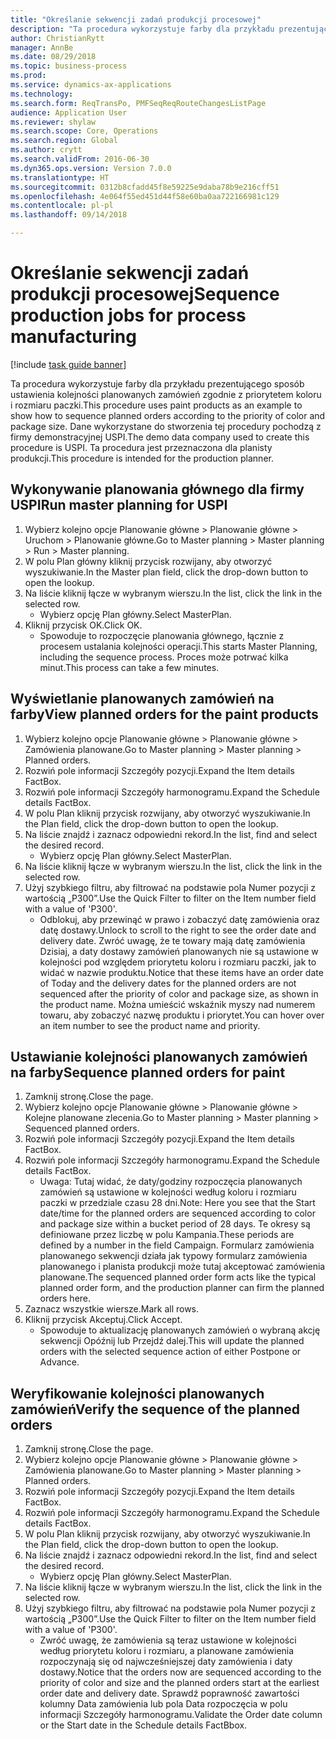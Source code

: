 ```yaml
--- 
title: "Określanie sekwencji zadań produkcji procesowej"
description: "Ta procedura wykorzystuje farby dla przykładu prezentującego sposób ustawienia kolejności planowanych zamówień zgodnie z priorytetem koloru i rozmiaru paczki."
author: ChristianRytt
manager: AnnBe
ms.date: 08/29/2018
ms.topic: business-process
ms.prod: 
ms.service: dynamics-ax-applications
ms.technology: 
ms.search.form: ReqTransPo, PMFSeqReqRouteChangesListPage
audience: Application User
ms.reviewer: shylaw
ms.search.scope: Core, Operations
ms.search.region: Global
ms.author: crytt
ms.search.validFrom: 2016-06-30
ms.dyn365.ops.version: Version 7.0.0
ms.translationtype: HT
ms.sourcegitcommit: 0312b8cfadd45f8e59225e9daba78b9e216cff51
ms.openlocfilehash: 4e064f55ed451d44f58e60ba0aa722166981c129
ms.contentlocale: pl-pl
ms.lasthandoff: 09/14/2018

---
```

# <a name="sequence-production-jobs-for-process-manufacturing"></a><span data-ttu-id="caf29-103">Określanie sekwencji zadań produkcji procesowej</span><span class="sxs-lookup"><span data-stu-id="caf29-103">Sequence production jobs for process manufacturing</span></span>

[!include [task guide banner](../../includes/task-guide-banner.md)]

<span data-ttu-id="caf29-104">Ta procedura wykorzystuje farby dla przykładu prezentującego sposób ustawienia kolejności planowanych zamówień zgodnie z priorytetem koloru i rozmiaru paczki.</span><span class="sxs-lookup"><span data-stu-id="caf29-104">This procedure uses paint products as an example to show how to sequence planned orders according to the priority of color and package size.</span></span> <span data-ttu-id="caf29-105">Dane wykorzystane do stworzenia tej procedury pochodzą z firmy demonstracyjnej USPI.</span><span class="sxs-lookup"><span data-stu-id="caf29-105">The demo data company used to create this procedure is USPI.</span></span> <span data-ttu-id="caf29-106">Ta procedura jest przeznaczona dla planisty produkcji.</span><span class="sxs-lookup"><span data-stu-id="caf29-106">This procedure is intended for the production planner.</span></span>


## <a name="run-master-planning-for-uspi"></a><span data-ttu-id="caf29-107">Wykonywanie planowania głównego dla firmy USPI</span><span class="sxs-lookup"><span data-stu-id="caf29-107">Run master planning for USPI</span></span>
1. <span data-ttu-id="caf29-108">Wybierz kolejno opcje Planowanie główne > Planowanie główne > Uruchom > Planowanie główne.</span><span class="sxs-lookup"><span data-stu-id="caf29-108">Go to Master planning > Master planning > Run > Master planning.</span></span>
2. <span data-ttu-id="caf29-109">W polu Plan główny kliknij przycisk rozwijany, aby otworzyć wyszukiwanie.</span><span class="sxs-lookup"><span data-stu-id="caf29-109">In the Master plan field, click the drop-down button to open the lookup.</span></span>
3. <span data-ttu-id="caf29-110">Na liście kliknij łącze w wybranym wierszu.</span><span class="sxs-lookup"><span data-stu-id="caf29-110">In the list, click the link in the selected row.</span></span>
    * <span data-ttu-id="caf29-111">Wybierz opcję Plan główny.</span><span class="sxs-lookup"><span data-stu-id="caf29-111">Select MasterPlan.</span></span>  
4. <span data-ttu-id="caf29-112">Kliknij przycisk OK.</span><span class="sxs-lookup"><span data-stu-id="caf29-112">Click OK.</span></span>
    * <span data-ttu-id="caf29-113">Spowoduje to rozpoczęcie planowania głównego, łącznie z procesem ustalania kolejności operacji.</span><span class="sxs-lookup"><span data-stu-id="caf29-113">This starts Master Planning, including the sequence process.</span></span> <span data-ttu-id="caf29-114">Proces może potrwać kilka minut.</span><span class="sxs-lookup"><span data-stu-id="caf29-114">This process can take a few minutes.</span></span>  

## <a name="view-planned-orders-for-the-paint-products"></a><span data-ttu-id="caf29-115">Wyświetlanie planowanych zamówień na farby</span><span class="sxs-lookup"><span data-stu-id="caf29-115">View planned orders for the paint products</span></span>
1. <span data-ttu-id="caf29-116">Wybierz kolejno opcje Planowanie główne > Planowanie główne > Zamówienia planowane.</span><span class="sxs-lookup"><span data-stu-id="caf29-116">Go to Master planning > Master planning > Planned orders.</span></span>
2. <span data-ttu-id="caf29-117">Rozwiń pole informacji Szczegóły pozycji.</span><span class="sxs-lookup"><span data-stu-id="caf29-117">Expand the Item details FactBox.</span></span>
3. <span data-ttu-id="caf29-118">Rozwiń pole informacji Szczegóły harmonogramu.</span><span class="sxs-lookup"><span data-stu-id="caf29-118">Expand the Schedule details FactBox.</span></span>
4. <span data-ttu-id="caf29-119">W polu Plan kliknij przycisk rozwijany, aby otworzyć wyszukiwanie.</span><span class="sxs-lookup"><span data-stu-id="caf29-119">In the Plan field, click the drop-down button to open the lookup.</span></span>
5. <span data-ttu-id="caf29-120">Na liście znajdź i zaznacz odpowiedni rekord.</span><span class="sxs-lookup"><span data-stu-id="caf29-120">In the list, find and select the desired record.</span></span>
    * <span data-ttu-id="caf29-121">Wybierz opcję Plan główny.</span><span class="sxs-lookup"><span data-stu-id="caf29-121">Select MasterPlan.</span></span>  
6. <span data-ttu-id="caf29-122">Na liście kliknij łącze w wybranym wierszu.</span><span class="sxs-lookup"><span data-stu-id="caf29-122">In the list, click the link in the selected row.</span></span>
7. <span data-ttu-id="caf29-123">Użyj szybkiego filtru, aby filtrować na podstawie pola Numer pozycji z wartością „P300”.</span><span class="sxs-lookup"><span data-stu-id="caf29-123">Use the Quick Filter to filter on the Item number field with a value of 'P300'.</span></span>
    * <span data-ttu-id="caf29-124">Odblokuj, aby przewinąć w prawo i zobaczyć datę zamówienia oraz datę dostawy.</span><span class="sxs-lookup"><span data-stu-id="caf29-124">Unlock to scroll to the right to see the order date and delivery date.</span></span> <span data-ttu-id="caf29-125">Zwróć uwagę, że te towary mają datę zamówienia Dzisiaj, a daty dostawy zamówień planowanych nie są ustawione w kolejności pod względem priorytetu koloru i rozmiaru paczki, jak to widać w nazwie produktu.</span><span class="sxs-lookup"><span data-stu-id="caf29-125">Notice that these items have an order date of Today and the delivery dates for the planned orders are not sequenced after the priority of color and package size, as shown in the product name.</span></span> <span data-ttu-id="caf29-126">Można umieścić wskaźnik myszy nad numerem towaru, aby zobaczyć nazwę produktu i priorytet.</span><span class="sxs-lookup"><span data-stu-id="caf29-126">You can hover over an item number to see the product name and priority.</span></span>  

## <a name="sequence-planned-orders-for-paint"></a><span data-ttu-id="caf29-127">Ustawianie kolejności planowanych zamówień na farby</span><span class="sxs-lookup"><span data-stu-id="caf29-127">Sequence planned orders for paint</span></span>
1. <span data-ttu-id="caf29-128">Zamknij stronę.</span><span class="sxs-lookup"><span data-stu-id="caf29-128">Close the page.</span></span>
2. <span data-ttu-id="caf29-129">Wybierz kolejno opcje Planowanie główne > Planowanie główne > Kolejne planowane zlecenia.</span><span class="sxs-lookup"><span data-stu-id="caf29-129">Go to Master planning > Master planning > Sequenced planned orders.</span></span>
3. <span data-ttu-id="caf29-130">Rozwiń pole informacji Szczegóły pozycji.</span><span class="sxs-lookup"><span data-stu-id="caf29-130">Expand the Item details FactBox.</span></span>
4. <span data-ttu-id="caf29-131">Rozwiń pole informacji Szczegóły harmonogramu.</span><span class="sxs-lookup"><span data-stu-id="caf29-131">Expand the Schedule details FactBox.</span></span>
    * <span data-ttu-id="caf29-132">Uwaga: Tutaj widać, że daty/godziny rozpoczęcia planowanych zamówień są ustawione w kolejności według koloru i rozmiaru paczki w przedziale czasu 28 dni.</span><span class="sxs-lookup"><span data-stu-id="caf29-132">Note: Here you see that the Start date/time for the planned orders are sequenced according to color and package size within a bucket period of 28 days.</span></span> <span data-ttu-id="caf29-133">Te okresy są definiowane przez liczbę w polu Kampania.</span><span class="sxs-lookup"><span data-stu-id="caf29-133">These periods are defined by a number in the field Campaign.</span></span> <span data-ttu-id="caf29-134">Formularz zamówienia planowanego sekwencji działa jak typowy formularz zamówienia planowanego i planista produkcji może tutaj akceptować zamówienia planowane.</span><span class="sxs-lookup"><span data-stu-id="caf29-134">The sequenced planned order form acts like the typical planned order form, and the production planner can firm the planned orders here.</span></span>  
5. <span data-ttu-id="caf29-135">Zaznacz wszystkie wiersze.</span><span class="sxs-lookup"><span data-stu-id="caf29-135">Mark all rows.</span></span>
6. <span data-ttu-id="caf29-136">Kliknij przycisk Akceptuj.</span><span class="sxs-lookup"><span data-stu-id="caf29-136">Click Accept.</span></span>
    * <span data-ttu-id="caf29-137">Spowoduje to aktualizację planowanych zamówień o wybraną akcję sekwencji Opóźnij lub Przejdź dalej.</span><span class="sxs-lookup"><span data-stu-id="caf29-137">This will update the planned orders with the selected sequence action of either Postpone or Advance.</span></span>  

## <a name="verify-the-sequence-of-the-planned-orders"></a><span data-ttu-id="caf29-138">Weryfikowanie kolejności planowanych zamówień</span><span class="sxs-lookup"><span data-stu-id="caf29-138">Verify the sequence of the planned orders</span></span>
1. <span data-ttu-id="caf29-139">Zamknij stronę.</span><span class="sxs-lookup"><span data-stu-id="caf29-139">Close the page.</span></span>
2. <span data-ttu-id="caf29-140">Wybierz kolejno opcje Planowanie główne > Planowanie główne > Zamówienia planowane.</span><span class="sxs-lookup"><span data-stu-id="caf29-140">Go to Master planning > Master planning > Planned orders.</span></span>
3. <span data-ttu-id="caf29-141">Rozwiń pole informacji Szczegóły pozycji.</span><span class="sxs-lookup"><span data-stu-id="caf29-141">Expand the Item details FactBox.</span></span>
4. <span data-ttu-id="caf29-142">Rozwiń pole informacji Szczegóły harmonogramu.</span><span class="sxs-lookup"><span data-stu-id="caf29-142">Expand the Schedule details FactBox.</span></span>
5. <span data-ttu-id="caf29-143">W polu Plan kliknij przycisk rozwijany, aby otworzyć wyszukiwanie.</span><span class="sxs-lookup"><span data-stu-id="caf29-143">In the Plan field, click the drop-down button to open the lookup.</span></span>
6. <span data-ttu-id="caf29-144">Na liście znajdź i zaznacz odpowiedni rekord.</span><span class="sxs-lookup"><span data-stu-id="caf29-144">In the list, find and select the desired record.</span></span>
    * <span data-ttu-id="caf29-145">Wybierz opcję Plan główny.</span><span class="sxs-lookup"><span data-stu-id="caf29-145">Select MasterPlan.</span></span>  
7. <span data-ttu-id="caf29-146">Na liście kliknij łącze w wybranym wierszu.</span><span class="sxs-lookup"><span data-stu-id="caf29-146">In the list, click the link in the selected row.</span></span>
8. <span data-ttu-id="caf29-147">Użyj szybkiego filtru, aby filtrować na podstawie pola Numer pozycji z wartością „P300”.</span><span class="sxs-lookup"><span data-stu-id="caf29-147">Use the Quick Filter to filter on the Item number field with a value of 'P300'.</span></span>
    * <span data-ttu-id="caf29-148">Zwróć uwagę, że zamówienia są teraz ustawione w kolejności według priorytetu koloru i rozmiaru, a planowane zamówienia rozpoczynają się od najwcześniejszej daty zamówienia i daty dostawy.</span><span class="sxs-lookup"><span data-stu-id="caf29-148">Notice that the orders now are sequenced according to the priority of color and size and the planned orders start at the earliest order date and delivery date.</span></span> <span data-ttu-id="caf29-149">Sprawdź poprawność zawartości kolumny Data zamówienia lub pola Data rozpoczęcia w polu informacji Szczegóły harmonogramu.</span><span class="sxs-lookup"><span data-stu-id="caf29-149">Validate the Order date column or the Start date in the Schedule details FactBbox.</span></span>  



